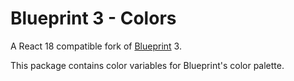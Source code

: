 # Blueprint 3 - Colors

A React 18 compatible fork of [Blueprint](https://blueprintjs.com/) 3.

This package contains color variables for Blueprint's color palette.
